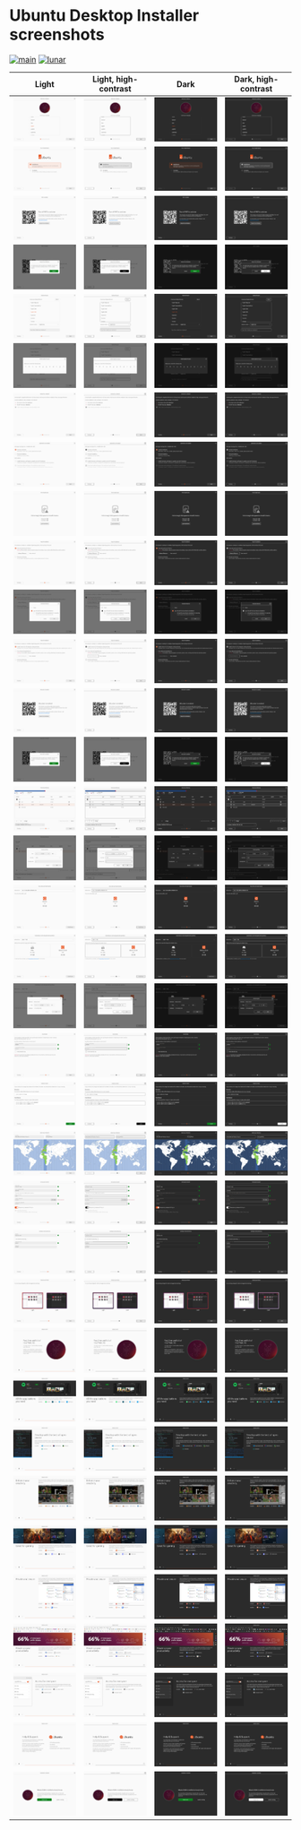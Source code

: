 # Ubuntu Desktop Installer screenshots

[![main](https://github.com/canonical/ubuntu-desktop-installer-screenshots/actions/workflows/main.yaml/badge.svg)](https://github.com/canonical/ubuntu-desktop-installer-screenshots/actions/workflows/main.yaml)
[![lunar](https://github.com/canonical/ubuntu-desktop-installer-screenshots/actions/workflows/lunar.yaml/badge.svg?branch=ubuntu%2Flunar)](https://github.com/canonical/ubuntu-desktop-installer-screenshots/actions/workflows/lunar.yaml)

<table>
  <thead>
    <tr>
      <th width="25%">Light</th>
      <th width="25%">Light, high-contrast</th>
      <th width="25%">Dark</th>
      <th width="25%">Dark, high-contrast</th>
    </tr>
  </thead>
  <tbody>
    <tr>
      <td><img src="light/1.locale.png"></td>
      <td><img src="high-contrast-light/1.locale.png"></td>
      <td><img src="dark/1.locale.png"></td>
      <td><img src="high-contrast-dark/1.locale.png"></td>
    </tr>
    <tr>
      <td><img src="light/2.welcome.png"></td>
      <td><img src="high-contrast-light/2.welcome.png"></td>
      <td><img src="dark/2.welcome.png"></td>
      <td><img src="high-contrast-dark/2.welcome.png"></td>
    </tr>
    <tr>
      <td><img src="light/3.rst.png"></td>
      <td><img src="high-contrast-light/3.rst.png"></td>
      <td><img src="dark/3.rst.png"></td>
      <td><img src="high-contrast-dark/3.rst.png"></td>
    </tr>
    <tr>
      <td><img src="light/3.rst-confirm.png"></td>
      <td><img src="high-contrast-light/3.rst-confirm.png"></td>
      <td><img src="dark/3.rst-confirm.png"></td>
      <td><img src="high-contrast-dark/3.rst-confirm.png"></td>
    </tr>
    <tr>
      <td><img src="light/3.keyboard.png"></td>
      <td><img src="high-contrast-light/3.keyboard.png"></td>
      <td><img src="dark/3.keyboard.png"></td>
      <td><img src="high-contrast-dark/3.keyboard.png"></td>
    </tr>
    <tr>
      <td><img src="light/3.keyboard-detect.png"></td>
      <td><img src="high-contrast-light/3.keyboard-detect.png"></td>
      <td><img src="dark/3.keyboard-detect.png"></td>
      <td><img src="high-contrast-dark/3.keyboard-detect.png"></td>
    </tr>
    <tr>
      <td><img src="light/4.network.png"></td>
      <td><img src="high-contrast-light/4.network.png"></td>
      <td><img src="dark/4.network.png"></td>
      <td><img src="high-contrast-dark/4.network.png"></td>
    </tr>
    <tr>
      <td><img src="light/5.updates.png"></td>
      <td><img src="high-contrast-light/5.updates.png"></td>
      <td><img src="dark/5.updates.png"></td>
      <td><img src="high-contrast-dark/5.updates.png"></td>
    </tr>
    <tr>
      <td><img src="light/6.not-enough-space.png"></td>
      <td><img src="high-contrast-light/6.not-enough-space.png"></td>
      <td><img src="dark/6.not-enough-space.png"></td>
      <td><img src="high-contrast-dark/6.not-enough-space.png"></td>
    </tr>
    <tr>
      <td><img src="light/6.erase-disk.png"></td>
      <td><img src="high-contrast-light/6.erase-disk.png"></td>
      <td><img src="dark/6.erase-disk.png"></td>
      <td><img src="high-contrast-dark/6.erase-disk.png"></td>
    </tr>
    <tr>
      <td><img src="light/6.advanced-features.png"></td>
      <td><img src="high-contrast-light/6.advanced-features.png"></td>
      <td><img src="dark/6.advanced-features.png"></td>
      <td><img src="high-contrast-dark/6.advanced-features.png"></td>
    </tr>
    <tr>
      <td><img src="light/6.alongside-windows.png"></td>
      <td><img src="high-contrast-light/6.alongside-windows.png"></td>
      <td><img src="dark/6.alongside-windows.png"></td>
      <td><img src="high-contrast-dark/6.alongside-windows.png"></td>
    </tr>
    <tr>
      <td><img src="light/7.bitlocker.png"></td>
      <td><img src="high-contrast-light/7.bitlocker.png"></td>
      <td><img src="dark/7.bitlocker.png"></td>
      <td><img src="high-contrast-dark/7.bitlocker.png"></td>
    </tr>
    <tr>
      <td><img src="light/7.bitlocker-confirm.png"></td>
      <td><img src="high-contrast-light/7.bitlocker-confirm.png"></td>
      <td><img src="dark/7.bitlocker-confirm.png"></td>
      <td><img src="high-contrast-dark/7.bitlocker-confirm.png"></td>
    </tr>
    <tr>
      <td><img src="light/7.manual-partitioning.png"></td>
      <td><img src="high-contrast-light/7.manual-partitioning.png"></td>
      <td><img src="dark/7.manual-partitioning.png"></td>
      <td><img src="high-contrast-dark/7.manual-partitioning.png"></td>
    </tr>
    <tr>
      <td><img src="light/7.manual-partitioning-sda1.png"></td>
      <td><img src="high-contrast-light/7.manual-partitioning-sda1.png"></td>
      <td><img src="dark/7.manual-partitioning-sda1.png"></td>
      <td><img src="high-contrast-dark/7.manual-partitioning-sda1.png"></td>
    </tr>
    <tr>
      <td><img src="light/7.select-disk.png"></td>
      <td><img src="high-contrast-light/7.select-disk.png"></td>
      <td><img src="dark/7.select-disk.png"></td>
      <td><img src="high-contrast-dark/7.select-disk.png"></td>
    </tr>
    <tr>
      <td><img src="light/7.resize-windows.png"></td>
      <td><img src="high-contrast-light/7.resize-windows.png"></td>
      <td><img src="dark/7.resize-windows.png"></td>
      <td><img src="high-contrast-dark/7.resize-windows.png"></td>
    </tr>
    <tr>
      <td><img src="light/7.resize-windows-ext4.png"></td>
      <td><img src="high-contrast-light/7.resize-windows-ext4.png"></td>
      <td><img src="dark/7.resize-windows-ext4.png"></td>
      <td><img src="high-contrast-dark/7.resize-windows-ext4.png"></td>
    </tr>
    <tr>
      <td><img src="light/8.security-key.png"></td>
      <td><img src="high-contrast-light/8.security-key.png"></td>
      <td><img src="dark/8.security-key.png"></td>
      <td><img src="high-contrast-dark/8.security-key.png"></td>
    </tr>
    <tr>
      <td><img src="light/9.ready-to-install.png"></td>
      <td><img src="high-contrast-light/9.ready-to-install.png"></td>
      <td><img src="dark/9.ready-to-install.png"></td>
      <td><img src="high-contrast-dark/9.ready-to-install.png"></td>
    </tr>
    <tr>
      <td><img src="light/10.timezone.png"></td>
      <td><img src="high-contrast-light/10.timezone.png"></td>
      <td><img src="dark/10.timezone.png"></td>
      <td><img src="high-contrast-dark/10.timezone.png"></td>
    </tr>
    <tr>
      <td><img src="light/11.identity.png"></td>
      <td><img src="high-contrast-light/11.identity.png"></td>
      <td><img src="dark/11.identity.png"></td>
      <td><img src="high-contrast-dark/11.identity.png"></td>
    </tr>
    <tr>
      <td><img src="light/12.active-directory.png"></td>
      <td><img src="high-contrast-light/12.active-directory.png"></td>
      <td><img src="dark/12.active-directory.png"></td>
      <td><img src="high-contrast-dark/12.active-directory.png"></td>
    </tr>
    <tr>
      <td><img src="light/13.theme.png"></td>
      <td><img src="high-contrast-light/13.theme.png"></td>
      <td><img src="dark/13.theme.png"></td>
      <td><img src="high-contrast-dark/13.theme.png"></td>
    </tr>
    <tr>
      <td><img src="light/14.installation-slide-0.png"></td>
      <td><img src="high-contrast-light/14.installation-slide-0.png"></td>
      <td><img src="dark/14.installation-slide-0.png"></td>
      <td><img src="high-contrast-dark/14.installation-slide-0.png"></td>
    </tr>
    <tr>
      <td><img src="light/14.installation-slide-1.png"></td>
      <td><img src="high-contrast-light/14.installation-slide-1.png"></td>
      <td><img src="dark/14.installation-slide-1.png"></td>
      <td><img src="high-contrast-dark/14.installation-slide-1.png"></td>
    </tr>
    <tr>
      <td><img src="light/14.installation-slide-2.png"></td>
      <td><img src="high-contrast-light/14.installation-slide-2.png"></td>
      <td><img src="dark/14.installation-slide-2.png"></td>
      <td><img src="high-contrast-dark/14.installation-slide-2.png"></td>
    </tr>
    <tr>
      <td><img src="light/14.installation-slide-3.png"></td>
      <td><img src="high-contrast-light/14.installation-slide-3.png"></td>
      <td><img src="dark/14.installation-slide-3.png"></td>
      <td><img src="high-contrast-dark/14.installation-slide-3.png"></td>
    </tr>
    <tr>
      <td><img src="light/14.installation-slide-4.png"></td>
      <td><img src="high-contrast-light/14.installation-slide-4.png"></td>
      <td><img src="dark/14.installation-slide-4.png"></td>
      <td><img src="high-contrast-dark/14.installation-slide-4.png"></td>
    </tr>
    <tr>
      <td><img src="light/14.installation-slide-5.png"></td>
      <td><img src="high-contrast-light/14.installation-slide-5.png"></td>
      <td><img src="dark/14.installation-slide-5.png"></td>
      <td><img src="high-contrast-dark/14.installation-slide-5.png"></td>
    </tr>
    <tr>
      <td><img src="light/14.installation-slide-6.png"></td>
      <td><img src="high-contrast-light/14.installation-slide-6.png"></td>
      <td><img src="dark/14.installation-slide-6.png"></td>
      <td><img src="high-contrast-dark/14.installation-slide-6.png"></td>
    </tr>
    <tr>
      <td><img src="light/14.installation-slide-7.png"></td>
      <td><img src="high-contrast-light/14.installation-slide-7.png"></td>
      <td><img src="dark/14.installation-slide-7.png"></td>
      <td><img src="high-contrast-dark/14.installation-slide-7.png"></td>
    </tr>
    <tr>
      <td><img src="light/14.installation-slide-8.png"></td>
      <td><img src="high-contrast-light/14.installation-slide-8.png"></td>
      <td><img src="dark/14.installation-slide-8.png"></td>
      <td><img src="high-contrast-dark/14.installation-slide-8.png"></td>
    </tr>
    <tr>
      <td><img src="light/15.installation-complete.png"></td>
      <td><img src="high-contrast-light/15.installation-complete.png"></td>
      <td><img src="dark/15.installation-complete.png"></td>
      <td><img src="high-contrast-dark/15.installation-complete.png"></td>
    </tr>
  </tbody>
</table>
